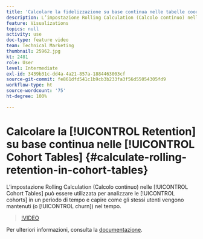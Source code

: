 ```yaml
---
title: 'Calcolare la fidelizzazione su base continua nelle tabelle coorte '
description: L’impostazione Rolling Calculation (Calcolo continuo) nelle tabelle coorte può essere utilizzata per analizzare le coorti in un periodo di tempo e capire come gli stessi utenti vengono mantenuti (o persi) nel tempo.
feature: Visualizations
topics: null
activity: use
doc-type: feature video
team: Technical Marketing
thumbnail: 25962.jpg
kt: 2481
role: User
level: Intermediate
exl-id: 3439b31c-dd4a-4a21-857a-1884463003cf
source-git-commit: fe861dfd541c1b9cb3b233fa3f56d55054305fd9
workflow-type: ht
source-wordcount: '75'
ht-degree: 100%

---
```


# Calcolare la [!UICONTROL Retention] su base continua nelle [!UICONTROL Cohort Tables] {#calculate-rolling-retention-in-cohort-tables}

L’impostazione Rolling Calculation (Calcolo continuo) nelle [!UICONTROL Cohort Tables] può essere utilizzata per analizzare le [!UICONTROL cohorts] in un periodo di tempo e capire come gli stessi utenti vengono mantenuti (o [!UICONTROL churn]) nel tempo.

>[!VIDEO](https://video.tv.adobe.com/v/25962/?quality=12)

Per ulteriori informazioni, consulta la [documentazione](https://experienceleague.adobe.com/docs/analytics/analyze/analysis-workspace/visualizations/cohort-table/cohort-analysis.html?lang=it).
